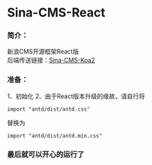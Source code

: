 # Sina-CMS-React

### 简介：
新浪CMS开源框架React版  
后端传送链接：[Sina-CMS-Koa2](https://github.com/KidSong1412/Sina-CMS-Koa2)
### 准备：
1、初始化
2、由于React版本升级的缘故，请自行将
```
import "antd/dist/antd.css"
```
替换为
```
import "antd/dist/antd.min.css"
```
### 最后就可以开心的运行了
